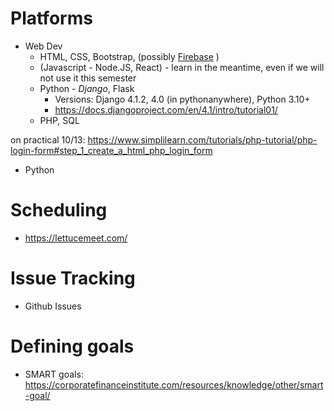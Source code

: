 # Platforms
- Web Dev
   -  HTML, CSS, Bootstrap, (possibly [Firebase](https://github.com/firebase/firebaseui-web) )
   - (Javascript - Node.JS, React) - learn in the meantime, even if we will not use it this semester
   - Python - *Django*, Flask
      - Versions: Django 4.1.2, 4.0 (in pythonanywhere), Python 3.10+
      - https://docs.djangoproject.com/en/4.1/intro/tutorial01/ 
   - PHP, SQL

on practical 10/13: https://www.simplilearn.com/tutorials/php-tutorial/php-login-form#step_1_create_a_html_php_login_form
- Python

# Scheduling
- https://lettucemeet.com/

# Issue Tracking
- Github Issues


# Defining goals
- SMART goals: https://corporatefinanceinstitute.com/resources/knowledge/other/smart-goal/
